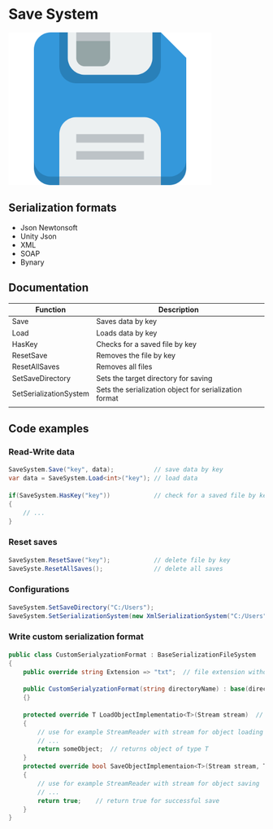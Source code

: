 # Save System

<div align="left">
  <img src="Save.png" alt="SaveSystem" width="400">
</div>

## Serialization formats
* Json Newtonsoft
* Unity Json
* XML
* SOAP
* Bynary

## Documentation
| Function              	| Description  												|
|---------------------------|-----------------------------------------------------------|
| Save     		  			| Saves data by key											|
| Load			  			| Loads data by key											|
| HasKey 		  			| Сhecks for a saved file by key							|
| ResetSave       			| Removes the file by key									|
| ResetAllSaves   			| Removes all files											|
| SetSaveDirectory   		| Sets the target directory for saving						|
| SetSerializationSystem	| Sets the serialization object for serialization format	|
|																						|

## Code examples
### Read-Write data
```csharp
SaveSystem.Save("key", data);			// save data by key
var data = SaveSystem.Load<int>("key");	// load data

if(SaveSystem.HasKey("key"))			// check for a saved file by key
{
	// ...
}
```
### Reset saves
```csharp
SaveSystem.ResetSave("key");			// delete file by key
SaveSyste.ResetAllSaves();				// delete all saves
```

### Configurations
```csharp
SaveSystem.SetSaveDirectory("C:/Users"); 									// Set save path
SaveSystem.SetSerializationSystem(new XmlSerializationSystem("C:/Users"));	// Set new custom serialisation format
```

### Write custom serialization format
```csharp
public class CustomSerialyzationFormat : BaseSerializationFileSystem
{
	public override string Extension => "txt";	// file extension without dot

	public CustomSerialyzationFormat(string directoryName) : base(directoryName)
	{}

	protected override T LoadObjectImplementatio<T>(Stream stream)	// overrides for load object
	{
		// use for example StreamReader with stream for object loading
		// ...
		return someObject;	// returns object of type T
	}
	protected override bool SaveObjectImplementaion<T>(Stream stream, T obj)	// override for save object
	{
		// use for example StreamReader with stream for object saving
		// ...
		return true;	// return true for successful save
	}
}
```
